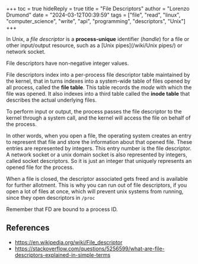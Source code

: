 +++
toc = true
hideReply = true
title = "File Descriptors"
author = "Lorenzo Drumond"
date = "2024-03-12T00:39:59"
tags = ["file",  "read",  "linux",  "computer_science",  "write",  "api",  "programming",  "descriptors",  "Unix"]
+++


In Unix, a _file descriptor_ is a __process-unique__ identifier (_handle_) for a file or other input/output resource, such as a [Unix pipes](/wiki/Unix pipes/) or network socket.

File descriptors have non-negative integer values.

File descriptors index into a per-process file descriptor table maintained by the kernel, that in turns indexes into a system-wide table of files opened by all process, called the __file table__. This table records the _mode_ with which the file was opened. It also indexes into a third table called the __inode table__ that describes the actual underlying files.

To perform input or output, the process passes the file descriptor to the kernel through a system call, and the kernel will access the file on behalf of the process.

In other words, when you open a file, the operating system creates an entry to represent that file and store the information about that opened file. These entries are represented by integers. This entry number is the file descriptor. A network socket or a unix domain socket is also represented by integers, called socket descriptors. So it is just an integer that uniquely represents an opened file for the process.

When a file is closed, the descriptor associated gets freed and is available for further allotment. This is why you can run out of file descriptors, if you open a lot of files at once, which will prevent unix systems from running, since they open descriptors in `/proc`

Remember that FD are bound to a process ID.


## References
- https://en.wikipedia.org/wiki/File_descriptor
- https://stackoverflow.com/questions/5256599/what-are-file-descriptors-explained-in-simple-terms
